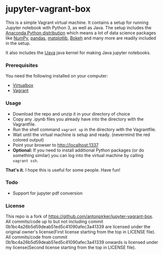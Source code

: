# jupyter-vagrant-box

This is a simple Vagrant virtual machine. It contains a setup for running Jupyter notebook with Python 3, as well as Java. The setup includes the [Anaconda Python distribution](https://www.anaconda.com/distribution/) which means a lot of data science packages like [NumPy](https://numpy.org), [pandas](https://pandas.pydata.org/), [matplotlib](https://matplotlib.org/), [Bokeh](https://bokeh.pydata.org/en/latest/) and many more are readily included in the setup. 

It also includes the [IJava](https://github.com/SpencerPark/IJava) java kernel for making Java jupyter notebooks.

### Prerequisites

You need the following installed on your computer:
- [Virtualbox](https://www.virtualbox.org/)
- [Vagrant](https://www.vagrantup.com/)

### Usage
- Download the repo and unzip it in your directory of choice
- Copy any .ipynb files you already have into the directory with the Vagrantfile.
- Run the shell command `vagrant up` in the directory with the Vagrantfile.
- Wait until the virtual machine is setup and ready. (nevermind the red colored output)
- Point your browser to [http://localhost:1337](http://localhost:1337)
- **Optional:** If you need to install additional Python packages (or do something similar) you can log into the virtual machine by calling `vagrant ssh`.

**That's it.** I hope this is useful for some people. Have fun!

### Todo

- Support for jupyter pdf conversion

### License
This repo is a fork of https://github.com/antonpirker/jupyter-vagrant-box.  All commits/code up to but not including commit 0b1bc4a26b5d59deab51ed5c41090afec3a41339 are licensed under the original owner's license(First license starting from the top in LICENSE file).  All commits/code from commit 0b1bc4a26b5d59deab51ed5c41090afec3a41339 onwards is licensed under my license(Second license starting from the top in LICENSE file).
